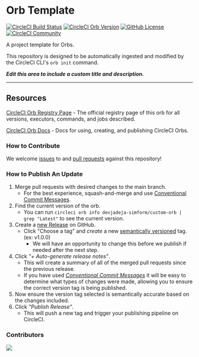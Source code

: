 # Orb Template


[![CircleCI Build Status](https://circleci.com/gh/devjadeja-simform/custom-circleci-orb.svg?style=shield "CircleCI Build Status")](https://circleci.com/gh/devjadeja-simform/custom-circleci-orb) [![CircleCI Orb Version](https://badges.circleci.com/orbs/devjadeja-simform/custom-orb.svg)](https://circleci.com/developer/orbs/orb/devjadeja-simform/custom-orb) [![GitHub License](https://img.shields.io/badge/license-MIT-lightgrey.svg)](https://raw.githubusercontent.com/devjadeja-simform/custom-circleci-orb/master/LICENSE) [![CircleCI Community](https://img.shields.io/badge/community-CircleCI%20Discuss-343434.svg)](https://discuss.circleci.com/c/ecosystem/orbs)



A project template for Orbs.

This repository is designed to be automatically ingested and modified by the CircleCI CLI's `orb init` command.

_**Edit this area to include a custom title and description.**_

---

## Resources

[CircleCI Orb Registry Page](https://circleci.com/developer/orbs/orb/devjadeja-simform/custom-orb) - The official registry page of this orb for all versions, executors, commands, and jobs described.

[CircleCI Orb Docs](https://circleci.com/docs/orb-intro/#section=configuration) - Docs for using, creating, and publishing CircleCI Orbs.

### How to Contribute

We welcome [issues](https://github.com/devjadeja-simform/custom-circleci-orb/issues) to and [pull requests](https://github.com/devjadeja-simform/custom-circleci-orb/pulls) against this repository!

### How to Publish An Update
1. Merge pull requests with desired changes to the main branch.
    - For the best experience, squash-and-merge and use [Conventional Commit Messages](https://conventionalcommits.org/).
2. Find the current version of the orb.
    - You can run `circleci orb info devjadeja-simform/custom-orb | grep "Latest"` to see the current version.
3. Create a [new Release](https://github.com/devjadeja-simform/custom-circleci-orb/releases/new) on GitHub.
    - Click "Choose a tag" and _create_ a new [semantically versioned](http://semver.org/) tag. (ex: v1.0.0)
      - We will have an opportunity to change this before we publish if needed after the next step.
4.  Click _"+ Auto-generate release notes"_.
    - This will create a summary of all of the merged pull requests since the previous release.
    - If you have used _[Conventional Commit Messages](https://conventionalcommits.org/)_ it will be easy to determine what types of changes were made, allowing you to ensure the correct version tag is being published.
5. Now ensure the version tag selected is semantically accurate based on the changes included.
6. Click _"Publish Release"_.
    - This will push a new tag and trigger your publishing pipeline on CircleCI.
  

### Contributors
<a href="https://github.com/devjadeja-simform/custom-circleci-orb/graphs/contributors">
  <img src="https://contributors-img.web.app/image?repo=devjadeja-simform/custom-circleci-orb" />
</a>
